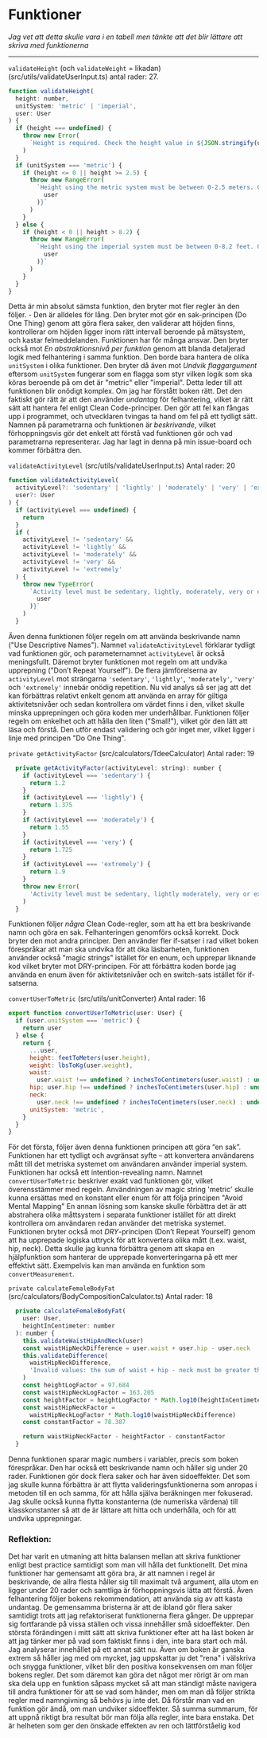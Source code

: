 # Funktioner

_Jag vet att detta skulle vara i en tabell men tänkte att det blir lättare att skriva med funktionerna_

---

`validateHeight` (och `validateWeight` = likadan) (src/utils/validateUserInput.ts)
antal rader: 27.

```javascript
function validateHeight(
  height: number,
  unitSystem: 'metric' | 'imperial',
  user: User
) {
  if (height === undefined) {
    throw new Error(
      `Height is required. Check the height value in ${JSON.stringify(user)}`
    )
  }
  if (unitSystem === 'metric') {
    if (height <= 0 || height >= 2.5) {
      throw new RangeError(
        `Height using the metric system must be between 0-2.5 meters. Check the height value in ${JSON.stringify(
          user
        )}`
      )
    }
  } else {
    if (height < 0 || height > 8.2) {
      throw new RangeError(
        `Height using the imperial system must be between 0-8.2 feet. Check the height value in ${JSON.stringify(
          user
        )}`
      )
    }
  }
}
```

Detta är min absolut sämsta funktion, den bryter mot fler regler än den följer. - Den är alldeles för lång. Den bryter mot gör en sak-principen (Do One Thing) genom att göra flera saker, den validerar att höjden finns, kontrollerar om höjden ligger inom rätt intervall beroende på mätsystem, och kastar felmeddelanden. Funktionen har för många ansvar. Den bryter också mot _En abstraktionsnivå per funktion_ genom att blanda detaljerad logik med felhantering i samma funktion. Den borde bara hantera de olika `unitSystem` i olika funktioner. Den bryter då även mot _Undvik flaggargument_ eftersom `unitSystem` fungerar som en flagga som styr vilken logik som ska köras beroende på om det är "metric" eller "imperial". Detta leder till att funktionen blir onödigt komplex. Om jag har förstått boken rätt.
Det den faktiskt gör rätt är att den använder _undantag_ för felhantering, vilket är rätt sätt att hantera fel enligt Clean Code-principer. Den gör att fel kan fångas upp i programmet, och utvecklaren tvingas ta hand om fel på ett tydligt sätt. Namnen på parametrarna och funktionen är _beskrivande_, vilket förhoppningsvis gör det enkelt att förstå vad funktionen gör och vad parametrarna representerar. Jag har lagt in denna på min issue-board och kommer förbättra den.

`validateActivityLevel` (src/utils/validateUserInput.ts)
Antal rader: 20

```javascript
function validateActivityLevel(
  activityLevel?: 'sedentary' | 'lightly' | 'moderately' | 'very' | 'extremely',
  user?: User
) {
  if (activityLevel === undefined) {
    return
  }
  if (
    activityLevel != 'sedentary' &&
    activityLevel != 'lightly' &&
    activityLevel != 'moderately' &&
    activityLevel != 'very' &&
    activityLevel != 'extremely'
  ) {
    throw new TypeError(
      `Activity level must be sedentary, lightly, moderately, very or extremely. Check the activityLevel value in ${JSON.stringify(
        user
      )}`
    )
  }
```

Även denna funktionen följer regeln om att använda beskrivande namn ("Use Descriptive Names"). Namnet `validateActivityLevel` förklarar tydligt vad funktionen gör, och parameternamnet `activityLevel` är också meningsfullt.
Däremot bryter funktionen mot regeln om att undvika upprepning ("Don’t Repeat Yourself"). De flera jämförelserna av `activityLevel` mot strängarna `'sedentary'`, `'lightly'`, `'moderately'`, `'very'` och `'extremely'` innebär onödig repetition. Nu vid analys så ser jag att det kan förbättras relativt enkelt genom att använda en array för giltiga aktivitetsnivåer och sedan kontrollera om värdet finns i den, vilket skulle minska upprepningen och göra koden mer underhållbar. Funktionen följer regeln om enkelhet och att hålla den liten ("Small!"), vilket gör den lätt att läsa och förstå. Den utför endast validering och gör inget mer, vilket ligger i linje med principen "Do One Thing".

`private getActivityFactor` (src/calculators/TdeeCalculator)
Antal rader: 19

```javascript
  private getActivityFactor(activityLevel: string): number {
    if (activityLevel === 'sedentary') {
      return 1.2
    }
    if (activityLevel === 'lightly') {
      return 1.375
    }
    if (activityLevel === 'moderately') {
      return 1.55
    }
    if (activityLevel === 'very') {
      return 1.725
    }
    if (activityLevel === 'extremely') {
      return 1.9
    }
    throw new Error(
      'Activity level must be sedentary, lightly moderately, very or extremely'
    )
  }
```

Funktionen följer _några_ Clean Code-regler, som att ha ett bra beskrivande namn och göra en sak. Felhanteringen genomförs också korrekt. Dock bryter den mot andra principer. Den använder fler if-satser i rad vilket boken förespråkar att man ska undvika för att öka läsbarheten, funktionen använder också "magic strings" istället för en enum, och upprepar liknande kod vilket bryter mot DRY-principen. För att förbättra koden borde jag använda en enum även för aktivitetsnivåer och en switch-sats istället för if-satserna.

`convertUserToMetric` (src/utils/unitConverter)
Antal rader: 16

```javascript
export function convertUserToMetric(user: User) {
  if (user.unitSystem === 'metric') {
    return user
  } else {
    return {
      ...user,
      height: feetToMeters(user.height),
      weight: lbsToKg(user.weight),
      waist:
        user.waist !== undefined ? inchesToCentimeters(user.waist) : undefined,
      hip: user.hip !== undefined ? inchesToCentimeters(user.hip) : undefined,
      neck:
        user.neck !== undefined ? inchesToCentimeters(user.neck) : undefined,
      unitSystem: 'metric',
    }
  }
}
```

För det första, följer även denna funktionen principen att göra “en sak”. Funktionen har ett tydligt och avgränsat syfte – att konvertera användarens mått till det metriska systemet om användaren använder imperial system. Funktionen har också ett intention-revealing namn. Namnet `convertUserToMetric` beskriver exakt vad funktionen gör, vilket överensstämmer med regeln. Användningen av magic string 'metric' skulle kunna ersättas med en konstant eller enum för att följa principen "Avoid Mental Mapping"
En annan lösning som kanske skulle förbättra det är att abstrahera olika måttsystem i separata funktioner istället för att direkt kontrollera om användaren redan använder det metriska systemet.
Funktionen bryter också mot _DRY_-principen (Don’t Repeat Yourself) genom att ha upprepade logiska uttryck för att konvertera olika mått (t.ex. waist, hip, neck). Detta skulle jag kunna förbättra genom att skapa en hjälpfunktion som hanterar de upprepade konverteringarna på ett mer effektivt sätt. Exempelvis kan man använda en funktion som `convertMeasurement`.

`private calculateFemaleBodyFat` (src/calculators/BodyCompositionCalculator.ts)
Antal rader: 18

```javascript
  private calculateFemaleBodyFat(
    user: User,
    heightInCentimeter: number
  ): number {
    this.validateWaistHipAndNeck(user)
    const waistHipNeckDifference = user.waist + user.hip - user.neck
    this.validateDifference(
      waistHipNeckDifference,
      'Invalid values: the sum of waist + hip - neck must be greater than zero for females.'
    )
    const heightLogFactor = 97.684
    const waistHipNeckLogFactor = 163.205
    const heightFactor = heightLogFactor * Math.log10(heightInCentimeter)
    const waistHipNeckFactor =
      waistHipNeckLogFactor * Math.log10(waistHipNeckDifference)
    const constantFactor = 78.387

    return waistHipNeckFactor - heightFactor - constantFactor
  }
```

Denna funktionen sparar magic numbers i variabler, precis som boken förespråkar. Den har också ett beskrivande namn och håller sig under 20 rader. Funktionen gör dock flera saker och har även sidoeffekter.
Det som jag skulle kunna förbättra är att flytta valideringsfunktionerna som anropas i metoden till en och samma, för att hålla själva beräkningen mer fokuserad. Jag skulle också kunna flytta konstanterna (de numeriska värdena) till klasskonstanter så att de är lättare att hitta och underhålla, och för att undvika upprepningar.

### Reflektion:

Det har varit en utmaning att hitta balansen mellan att skriva funktioner enligt best practice samtidigt som man vill hålla det funktionellt. Det mina funktioner har gemensamt att göra bra, är att namnen i regel är beskrivande, de allra flesta håller sig till maximalt två argument, alla utom en ligger under 20 rader och samtliga är förhoppningsvis lätta att förstå. Även felhantering följer bokens rekommendation, att använda sig av att kasta undantag. De gemensamma bristerna är att de ibland gör flera saker samtidigt trots att jag refaktoriserat funktionerna flera gånger. De upprepar sig fortfarande på vissa ställen och vissa innehåller små sidoeffekter.
Den största förändingen i mitt sätt att skriva funktioner efter att ha läst boken är att jag tänker mer på vad som faktiskt finns i den, inte bara start och mål. Jag analyserar innehållet på ett annat sätt nu.
Även om boken är ganska extrem så håller jag med om mycket, jag uppskattar ju det "rena" i välskriva och snygga funktioner, vilket blir den positiva konsekvensen om man följer bokens regler. Det som däremot kan göra det något mer rörigt är om man ska dela upp en funktion såpass mycket så att man ständigt måste navigera till andra funktioner för att se vad som händer, men om man då följer strikta regler med namngivning så behövs ju inte det. Då förstår man vad en funktion gör ändå, om man undviker sidoeffekter. Så summa summarum, för att uppnå riktigt bra resultat bör man följa alla regler, inte bara enstaka. Det är helheten som ger den önskade effekten av ren och lättförståelig kod
